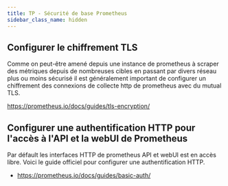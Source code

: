 ```yaml
---
title: TP - Sécurité de base Prometheus
sidebar_class_name: hidden
---
```


## Configurer le chiffrement TLS

Comme on peut-être amené depuis une instance de prometheus à scraper des métriques depuis de nombreuses cibles en passant par divers réseau plus ou moins sécurisé il est généralement important de configurer un chiffrement des connexions de collecte http de prometheus avec du mutual TLS.

https://prometheus.io/docs/guides/tls-encryption/

## Configurer une authentification HTTP pour l'accès à l'API et la webUI de Prometheus

Par défault les interfaces HTTP de prometheus API et webUI est en accès libre. Voici le guide officiel pour configurer une authentification HTTP.

- https://prometheus.io/docs/guides/basic-auth/
